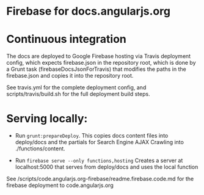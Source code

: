 Firebase for docs.angularjs.org
===============================

# Continuous integration

The docs are deployed to Google Firebase hosting via Travis deployment config, which expects
firebase.json in the repository root, which is done by a Grunt task (firebaseDocsJsonForTravis)
that modifies the paths in the firebase.json and copies it into the repository root.

See travis.yml for the complete deployment config, and scripts/travis/build.sh for the full deployment
build steps.

# Serving locally:

- Run `grunt:prepareDeploy`.
  This copies docs content files into deploy/docs and the partials for Search Engine AJAX
  Crawling into ./functions/content.

- Run `firebase serve --only functions,hosting`
  Creates a server at localhost:5000 that serves from deploy/docs and uses the local function

See /scripts/code.angularjs.org-firebase/readme.firebase.code.md for the firebase deployment to
code.angularjs.org